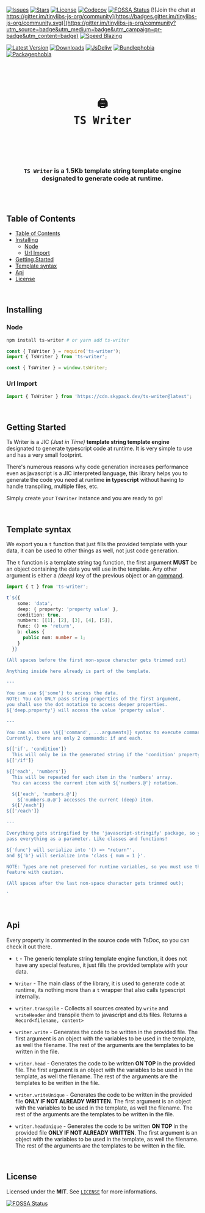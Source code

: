 <br />

[![Issues](https://img.shields.io/github/issues/arthurfiorette/tinylibs?logo=github&label=Issues)](https://github.com/arthurfiorette/tinylibs/issues)
[![Stars](https://img.shields.io/github/stars/arthurfiorette/tinylibs?logo=github&label=Stars)](https://github.com/arthurfiorette/tinylibs/stargazers)
[![License](https://img.shields.io/github/license/arthurfiorette/tinylibs?logo=githu&label=License)](https://github.com/arthurfiorette/tinylibs/blob/main/LICENSE)
[![Codecov](https://codecov.io/gh/arthurfiorette/tinylibs/branch/main/graph/badge.svg?token=ML0KGCU0VM)](https://codecov.io/gh/arthurfiorette/tinylibs)
[![FOSSA Status](https://app.fossa.com/api/projects/git%2Bgithub.com%2Farthurfiorette%2Ftinylibs.svg?type=shield)](https://app.fossa.com/projects/git%2Bgithub.com%2Farthurfiorette%2Ftinylibs?ref=badge_shield)
[![Join the chat at https://gitter.im/tinylibs-js-org/community](https://badges.gitter.im/tinylibs-js-org/community.svg)](https://gitter.im/tinylibs-js-org/community?utm_source=badge&utm_medium=badge&utm_campaign=pr-badge&utm_content=badge)
[![Speed Blazing](https://img.shields.io/badge/speed-blazing%20%F0%9F%94%A5-brightgreen.svg)](https://twitter.com/acdlite/status/974390255393505280)

[![Latest Version](https://img.shields.io/npm/v/ts-writer)](https://www.npmjs.com/package/ts-writer)
[![Downloads](https://img.shields.io/npm/dw/ts-writer)](https://www.npmjs.com/package/ts-writer)
[![JsDelivr](https://data.jsdelivr.com/v1/package/npm/ts-writer/badge?style=rounded)](https://www.jsdelivr.com/package/npm/ts-writer)
[![Bundlephobia](https://img.shields.io/bundlephobia/minzip/ts-writer/latest?style=flat)](https://bundlephobia.com/package/ts-writer@latest)
[![Packagephobia](https://packagephobia.com/badge?p=ts-writer@latest)](https://packagephobia.com/result?p=ts-writer@latest)

<br />

<div align="center">
  <pre>
  <h1>🖨️<br />TS Writer</h1>
  </pre>
  <br />
</div>

<h3 align="center">
  <code>TS Writer</code> is a 1.5Kb template string template engine designated to generate code at runtime.
  <br />
  <br />
</h3>

<br />

## Table of Contents

- [Table of Contents](#table-of-contents)
- [Installing](#installing)
  - [Node](#node)
  - [Url Import](#url-import)
- [Getting Started](#getting-started)
- [Template syntax](#template-syntax)
- [Api](#api)
- [License](#license)

<br />

## Installing

### Node

```sh
npm install ts-writer # or yarn add ts-writer
```

```js
const { TsWriter } = require('ts-writer');
import { TsWriter } from 'ts-writer';
```

```js
const { TsWriter } = window.tsWriter;
```

### Url Import

```ts
import { TsWriter } from 'https://cdn.skypack.dev/ts-writer@latest';
```

<br />

## Getting Started

Ts Writer is a JIC _(Just in Time)_ **template string template engine** designated to
generate typescript code at runtime. It is very simple to use and has a very small
footprint.

There's numerous reasons why code generation increases performance even as javascript is a
JIC interpreted language, this library helps you to generate the code you need at runtime
**in typescript** without having to handle transpiling, multiple files, etc.

Simply create your `TsWriter` instance and you are ready to go!

<br />

## Template syntax

We export you a `t` function that just fills the provided template with your data, it can
be used to other things as well, not just code generation.

The `t` function is a template string tag function, the first argument **MUST** be an
object containing the data you will use in the template. Any other argument is either a
_(deep)_ key of the previous object or an [command](#commands).

```ts
import { t } from 'ts-writer';

t`${{
    some: 'data',
    deep: { property: 'property value' },
    condition: true,
    numbers: [[1], [2], [3], [4], [5]],
    func: () => 'return',
    b: class {
      public num: number = 1;
    }
  }}

(All spaces before the first non-space character gets trimmed out)

Anything inside here already is part of the template.

---

You can use ${'some'} to access the data.
NOTE: You can ONLY pass string properties of the first argument,
you shall use the dot notation to access deeper properties.
${'deep.property'} will access the value 'property value'.

---

You can also use \${['command', ...arguments]} syntax to execute commands.
Currently, there are only 2 commands: if and each.

${['if', 'condition']}
  This will only be in the generated string if the 'condition' property is truthy.
${['/if']}

${['each', 'numbers']}
  This will be repeated for each item in the 'numbers' array.
  You can access the current item with ${'numbers.@'} notation.

  ${['each', 'numbers.@']}
    ${'numbers.@.@'} accesses the current (deep) item.
  ${['/each']}
${['/each']}

---

Everything gets stringified by the 'javascript-stringify' package, so you can
pass everything as a parameter. Like classes and functions!

${'func'} will serialize into '() => "return"'.
and ${'b'} will serialize into 'class { num = 1 }'.

NOTE: Types are not preserved for runtime variables, so you must use this
feature with caution.

(All spaces after the last non-space character gets trimmed out);

`
```

<br />

## Api

Every property is commented in the source code with TsDoc, so you can check it out there.

- `t` - The generic template string template engine function, it does not have any special
  features, it just fills the provided template with your data.

- `Writer` - The main class of the library, it is used to generate code at runtime, its
  nothing more than a `t` wrapper that also calls typescript internally.

- `writer.transpile` - Collects all sources created by `write` and `writeHeader` and
  transpile them to javascript and d.ts files. Returns a `Record<filename, content>`

- `writer.write` - Generates the code to be written in the provided file. The first
  argument is an object with the variables to be used in the template, as well the
  filename. The rest of the arguments are the templates to be written in the file.

- `writer.head` - Generates the code to be written **ON TOP** in the provided file. The
  first argument is an object with the variables to be used in the template, as well the
  filename. The rest of the arguments are the templates to be written in the file.

- `writer.writeUnique` - Generates the code to be written in the provided file **ONLY IF
  NOT ALREADY WRITTEN**. The first argument is an object with the variables to be used in
  the template, as well the filename. The rest of the arguments are the templates to be
  written in the file.

- `writer.headUnique` - Generates the code to be written **ON TOP** in the provided file
  **ONLY IF NOT ALREADY WRITTEN**. The first argument is an object with the variables to
  be used in the template, as well the filename. The rest of the arguments are the
  templates to be written in the file.

<br />

## License

Licensed under the **MIT**. See [`LICENSE`](LICENSE) for more informations.

[![FOSSA Status](https://app.fossa.com/api/projects/git%2Bgithub.com%2Farthurfiorette%2Ftinylibs.svg?type=small)](https://app.fossa.com/projects/git%2Bgithub.com%2Farthurfiorette%2Ftinylibs?ref=badge_small)

<br />

